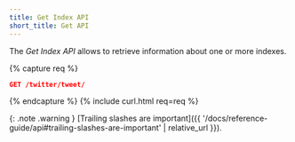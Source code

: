```yaml
---
title: Get Index API
short_title: Get API
---
```


The _Get Index API_ allows to retrieve information about one or more indexes.

{% capture req %}

```json
GET /twitter/tweet/
```
{% endcapture %}
{% include curl.html req=req %}

{: .note .warning }
[Trailing slashes are important]({{ '/docs/reference-guide/api#trailing-slashes-are-important' | relative_url }}).
